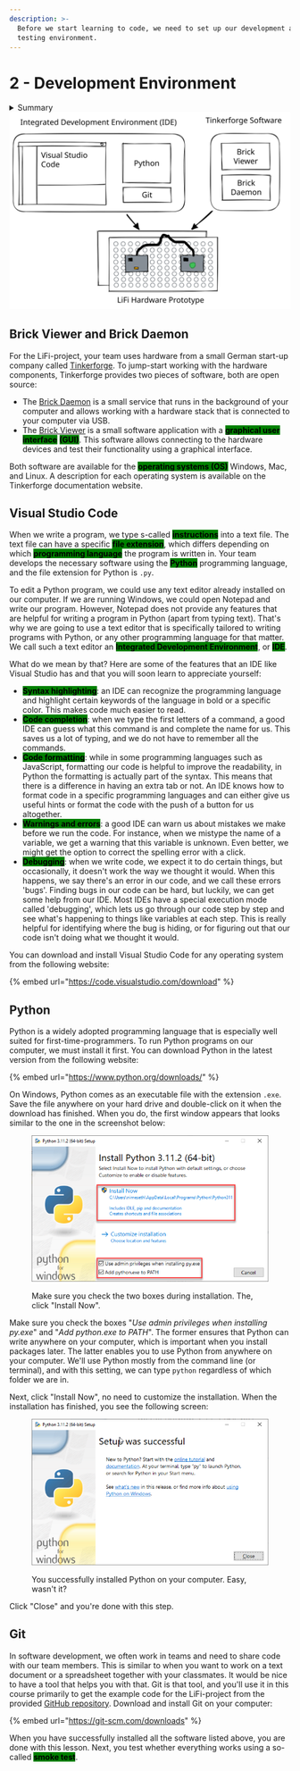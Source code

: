 ```yaml
---
description: >-
  Before we start learning to code, we need to set up our development and
  testing environment.
---
```


# 2 - Development Environment

<details>

<summary>Summary</summary>

In this lesson, you'll learn:

* Which software you need for the LiFi-project.
* How you can test the hardware components with the Brick Viewer from Tinkerforge.
* What an integrated development environment (IDE) is and why it is useful.
* What Python is, and why we choose it as our programming language in this project.
* What Git is and why it is a useful tool in software projects.

</details>

<img src="../.gitbook/assets/file.excalidraw (2) (3).svg" alt="Overview of the software components we need for the LiFi project." class="gitbook-drawing">

## Brick Viewer and Brick Daemon

For the LiFi-project, your team uses hardware from a small German start-up company called [Tinkerforge](http://tinkerforge.com/). To jump-start working with the hardware components, Tinkerforge provides two pieces of software, both are open source:

* The [Brick Daemon](https://www.tinkerforge.com/en/doc/Software/Brickd.html) is a small service that runs in the background of your computer and allows working with a hardware stack that is connected to your computer via USB.
* The [Brick Viewer](https://www.tinkerforge.com/en/doc/Software/Brickv.html) is a small software application with a <mark style="background-color:green;">**graphical user interface**</mark> <mark style="background-color:green;"></mark><mark style="background-color:green;"></mark> <mark style="background-color:green;"></mark><mark style="background-color:green;">**(GUI)**</mark>. This software allows connecting to the hardware devices and test their functionality using a graphical interface.

Both software are available for the <mark style="background-color:green;">**operating systems (OS)**</mark> Windows, Mac, and Linux. A description for each operating system is available on the Tinkerforge documentation website.

## Visual Studio Code

When we write a program, we type s-called <mark style="background-color:green;">**instructions**</mark> into a text file. The text file can have a specific <mark style="background-color:green;">**file extension**</mark>, which differs depending on which <mark style="background-color:green;">**programming language**</mark> the program is written in. Your team develops the necessary software using the <mark style="background-color:green;">**Python**</mark> programming language, and the file extension for Python is `.py`.

To edit a Python program, we could use any text editor already installed on our computer. If we are running Windows, we could open Notepad and write our program. However, Notepad does not provide any features that are helpful for writing a program in Python (apart from typing text). That's why we are going to use a text editor that is specifically tailored to writing programs with Python, or any other programming language for that matter. We call such a text editor an <mark style="background-color:green;">**Integrated Development Environment**</mark>, or <mark style="background-color:green;">**IDE**</mark>.

What do we mean by that? Here are some of the features that an IDE like Visual Studio has and that you will soon learn to appreciate yourself:

* <mark style="background-color:green;">**Syntax highlighting**</mark>: an IDE can recognize the programming language and highlight certain keywords of the language in bold or a specific color. This makes code much easier to read.
* <mark style="background-color:green;">**Code completion**</mark>: when we type the first letters of a command, a good IDE can guess what this command is and complete the name for us. This saves us a lot of typing, and we do not have to remember all the commands.
* <mark style="background-color:green;">**Code formatting**</mark>: while in some programming languages such as JavaScript, formatting our code is helpful to improve the readability, in Python the formatting is actually part of the syntax. This means that there is a difference in having an extra tab or not. An IDE knows how to format code in a specific programming languages and can either give us useful hints or format the code with the push of a button for us altogether.
* <mark style="background-color:green;">**Warnings and errors**</mark>: a good IDE can warn us about mistakes we make before we run the code. For instance, when we mistype the name of a variable, we get a warning that this variable is unknown. Even better, we might get the option to correct the spelling error with a click.
* <mark style="background-color:green;">**Debugging**</mark>: when we write code, we expect it to do certain things, but occasionally, it doesn't work the way we thought it would. When this happens, we say there's an error in our code, and we call these errors 'bugs'. Finding bugs in our code can be hard, but luckily, we can get some help from our IDE. Most IDEs have a special execution mode called 'debugging', which lets us go through our code step by step and see what's happening to things like variables at each step. This is really helpful for identifying where the bug is hiding, or for figuring out that our code isn't doing what we thought it would.

You can download and install Visual Studio Code for any operating system from the following website:

{% embed url="https://code.visualstudio.com/download" %}

## Python

Python is a widely adopted programming language that is especially well suited for first-time-programmers. To run Python programs on our computer, we must install it first. You can download Python in the latest version from the following website:

{% embed url="https://www.python.org/downloads/" %}

On Windows, Python comes as an executable file with the extension `.exe`. Save the file anywhere on your hard drive and double-click on it when the download has finished. When you do, the first window appears that looks similar to the one in the screenshot below:

<figure><img src="../.gitbook/assets/image (2) (2).png" alt=""><figcaption><p>Make sure you check the two boxes during installation. The, click "Install Now".</p></figcaption></figure>

Make sure you check the boxes "_Use admin privileges when installing py.exe_" and "_Add python.exe to PATH_". The former ensures that Python can write anywhere on your computer, which is important when you install packages later. The latter enables you to use Python from anywhere on your computer. We'll use Python mostly from the command line (or terminal), and with this setting, we can type `python` regardless of which folder we are in.

Next, click "Install Now", no need to customize the installation. When the installation has finished, you see the following screen:

<figure><img src="../.gitbook/assets/image (1) (4).png" alt=""><figcaption><p>You successfully installed Python on your computer. Easy, wasn't it?</p></figcaption></figure>

Click "Close" and you're done with this step.

## Git

In software development, we often work in teams and need to share code with our team members. This is similar to when you want to work on a text document or a spreadsheet together with your classmates. It would be nice to have a tool that helps you with that. Git is that tool, and you'll use it in this course primarily to get the example code for the LiFi-project from the provided [GitHub repository](https://github.com/winf-hsos/LiFi-code). Download and install Git on your computer:&#x20;

{% embed url="https://git-scm.com/downloads" %}

When you have successfully installed all the software listed above, you are done with this lesson. Next, you test whether everything works using a so-called <mark style="background-color:green;">**smoke test**</mark>.

